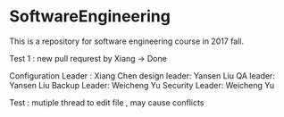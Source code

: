 # SoftwareEngineering
This is a repository for software engineering course in 2017 fall.

Test 1 : new pull requrest by Xiang -> Done

Configuration Leader : Xiang Chen
design leader: Yansen Liu
QA leader: Yansen Liu
Backup Leader: Weicheng Yu
Security Leader: Weicheng Yu


Test : mutiple thread to edit file , may cause conflicts
